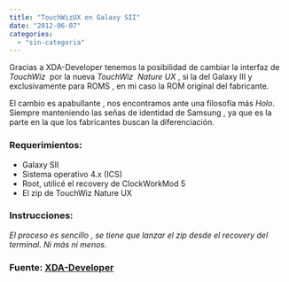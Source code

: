 ```yaml
---
title: "TouchWizUX en Galaxy SII"
date: "2012-06-07"
categories: 
  - "sin-categoria"
---
```


Gracias a XDA-Developer tenemos la posibilidad de cambiar la interfaz de _TouchWiz_  por la nueva _TouchWiz  Nature UX_ , si la del Galaxy III y exclusivamente para ROMS , en mi caso la ROM original del fabricante.

El cambio es apabullante , nos encontramos ante una filosofía más _Holo_. Siempre manteniendo las señas de identidad de Samsung , ya que es la parte en la que los fabricantes buscan la diferenciación.

### Requerimientos:

- Galaxy SII
- Sistema operativo 4.x (ICS)
- Root, utilicé el recovery de ClockWorkMod 5
- El zip de TouchWiz Nature UX

### Instrucciones:

 _El proceso es sencillo , se tiene que lanzar el zip desde el recovery del terminal. Ni más ni menos._

### Fuente: [XDA-Developer](https://forum.xda-developers.com/showthread.php?t=1666384 "TouchwizUX from Galaxy S3")
